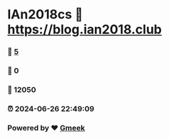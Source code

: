 # IAn2018cs :link: https://blog.ian2018.club 
### :page_facing_up: [5](https://blog.ian2018.club/tag.html) 
### :speech_balloon: 0 
### :hibiscus: 12050 
### :alarm_clock: 2024-06-26 22:49:09 
### Powered by :heart: [Gmeek](https://github.com/Meekdai/Gmeek)
